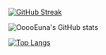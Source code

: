 [![GitHub Streak](https://streak-stats.demolab.com?user=OoooEuna&theme=rose&locale=ko)](https://git.io/streak-stats)

![OoooEuna's GitHub stats](https://github-readme-stats.vercel.app/api?username=OoooEuna&show_icons=true&theme=radical)

[![Top Langs](https://github-readme-stats.vercel.app/api/top-langs/?username=OoooEuna&layout=compact)](https://github.com/anuraghazra/github-readme-stats)
